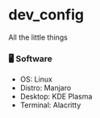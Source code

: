 # dev_config

All the little things

### 🖥️ Software

- OS: Linux
- Distro: Manjaro
- Desktop: KDE Plasma
- Terminal: Alacritty
